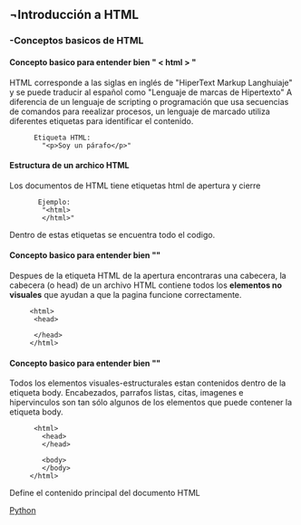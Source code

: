 <h2>¬Introducción a HTML</h2>

  <h3>-Conceptos basicos de HTML</h3>
   <h4>Concepto basico para entender bien " < html > " </h4>
    
   HTML corresponde a las siglas en inglés de "HiperText Markup Langhuiaje" y se puede traducir al español como "Lenguaje de marcas de Hipertexto"
     A diferencia de un lenguaje de scripting o programación que usa secuencias de comandos para reealizar procesos, un lenguaje de marcado
     utiliza diferentes etiquetas para identificar el contenido.
        
          Etiqueta HTML:
            "<p>Soy un párafo</p>"

   <h4>Estructura de un archico HTML</h4>
        
   Los documentos de HTML tiene etiquetas html de apertura y cierre
           
           Ejemplo:
            "<html>
            </html>"

   Dentro de estas etiquetas se encuentra todo el codigo.

   <h4>Concepto basico para entender bien "<head>"</h4>
    
   Despues de la etiqueta HTML de la apertura encontraras una cabecera, la cabecera (o head) de un archivo HTML contiene todos los **elementos no visuales**
    que ayudan a que la pagina funcione correctamente.
         
         <html>
          <head>
          
          </head>
         </html>
         
<h4>Concepto basico para entender bien "<body>"</h4>
  Todos los elementos visuales-estructurales estan contenidos dentro de la etiqueta body.
  Encabezados, parrafos listas, citas, imagenes e hipervinculos son tan sólo algunos de los elementos que puede contener la etiqueta body.
  
          <html>
            <head>
            </head>
            
            <body>
            </body>
         </html>
Define el contenido principal del documento HTML


[Python](README.md)
